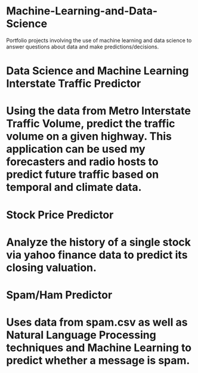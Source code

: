 # Machine-Learning-and-Data-Science
Portfolio projects involving the use of machine learning and data science to answer questions about data and make predictions/decisions.

# Data Science and Machine Learning Interstate Traffic Predictor
# Using the data from Metro Interstate Traffic Volume, predict the traffic volume on a given highway. This application can be used my forecasters and radio hosts to predict future traffic based on temporal and climate data. 

# Stock Price Predictor
# Analyze the history of a single stock via yahoo finance data to predict its closing valuation.

# Spam/Ham Predictor
# Uses data from spam.csv as well as Natural Language Processing techniques and Machine Learning to predict whether a message is spam. 
